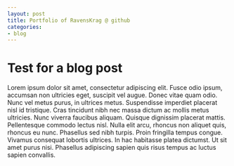 ```yaml
---
layout: post
title: Portfolio of RavensKrag @ github
categories:
- blog
---
```


# Test for a blog post

Lorem ipsum dolor sit amet, consectetur adipiscing elit. Fusce odio ipsum, accumsan non ultricies eget, suscipit vel augue. Donec vitae quam odio. Nunc vel metus purus, in ultrices metus. Suspendisse imperdiet placerat nisl id tristique. Cras tincidunt nibh nec massa dictum ac mollis metus ultricies. Nunc viverra faucibus aliquam. Quisque dignissim placerat mattis. Pellentesque commodo lectus nisl. Nulla elit arcu, rhoncus non aliquet quis, rhoncus eu nunc. Phasellus sed nibh turpis. Proin fringilla tempus congue. Vivamus consequat lobortis ultrices. In hac habitasse platea dictumst. Ut sit amet purus nisi. Phasellus adipiscing sapien quis risus tempus ac luctus sapien convallis.

